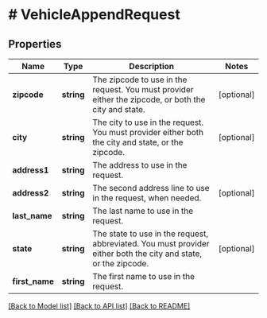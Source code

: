 # # VehicleAppendRequest

## Properties

Name | Type | Description | Notes
------------ | ------------- | ------------- | -------------
**zipcode** | **string** | The zipcode to use in the request. You must provider either the zipcode, or both the city and state. | [optional]
**city** | **string** | The city to use in the request. You must provider either both the city and state, or the zipcode. | [optional]
**address1** | **string** | The address to use in the request. |
**address2** | **string** | The second address line to use in the request, when needed. | [optional]
**last_name** | **string** | The last name to use in the request. |
**state** | **string** | The state to use in the request, abbreviated. You must provider either both the city and state, or the zipcode. | [optional]
**first_name** | **string** | The first name to use in the request. |

[[Back to Model list]](../../README.md#models) [[Back to API list]](../../README.md#endpoints) [[Back to README]](../../README.md)
